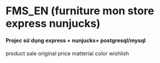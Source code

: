 # FMS_EN (furniture mon store express nunjucks)
#### Projec sử dụng express + nunjucks+ postgresql/mysql

product
sale
original price
matterial
color
wishlish